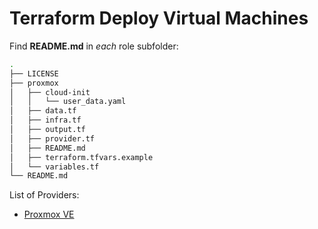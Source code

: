 # Terraform Deploy Virtual Machines


Find **README.md** in *each* role subfolder:
```bash
.
├── LICENSE
├── proxmox
│   ├── cloud-init
│   │   └── user_data.yaml
│   ├── data.tf
│   ├── infra.tf
│   ├── output.tf
│   ├── provider.tf
│   ├── README.md
│   ├── terraform.tfvars.example
│   └── variables.tf
└── README.md
```

List of Providers:
- [Proxmox VE](./proxmox/README.md)